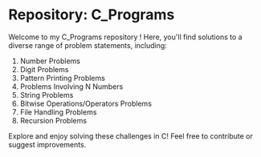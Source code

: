 # Repository: C_Programs

Welcome to my C_Programs repository ! 
Here, you'll find solutions to a diverse range of problem statements, 
including:

1. Number Problems
2. Digit Problems
3. Pattern Printing Problems
4. Problems Involving N Numbers
5. String Problems
6. Bitwise Operations/Operators Problems
7. File Handling Problems
8. Recursion Problems

Explore and enjoy solving these challenges in C! Feel free to contribute or suggest improvements.
